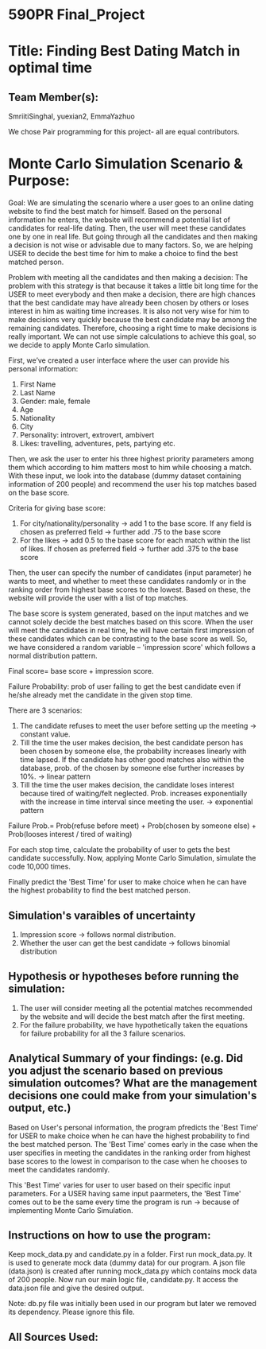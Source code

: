 # 590PR Final_Project

# Title: Finding Best Dating Match in optimal time

## Team Member(s):

SmriitiSinghal, yuexian2, EmmaYazhuo

We chose Pair programming for this project-  all are equal contributors.

# Monte Carlo Simulation Scenario & Purpose:
Goal: 
We are simulating the scenario where a user goes to an online dating website to find the best match for himself. Based on the personal information he enters, the website will recommend a potential list of candidates for real-life dating. Then, the user will meet these candidates one by one in real life. But going through all the candidates and then making a decision is not wise or advisable due to many factors. So, we are helping USER to decide the best time for him to make a choice to find the best matched person. 

Problem with meeting all the candidates and then making a decision:
The problem with this strategy is that because it takes a little bit long time for the USER to meet everybody and then make a decision, there are high chances that the best candidate may have already been chosen by others or loses interest in him as waiting time increases. It is also not very wise for him to make decisions very quickly because the best candidate may be among the remaining candidates. Therefore, choosing a right time to make decisions is really important.
We can not use simple calculations to achieve this goal, so we decide to apply Monte Carlo simulation.

First, we’ve created a user interface where the user can provide his personal information:
1. First Name
2. Last Name
3. Gender: male, female 
4. Age
5. Nationality
6. City
7. Personality: introvert, extrovert, ambivert 
8. Likes: travelling, adventures, pets, partying etc. 

Then, we ask the user to enter his three highest priority parameters among them which according to him matters most to him while choosing a match. With these input, we look into the database (dummy dataset containing information of 200 people) and recommend the user his top matches based on the base score. 

Criteria for giving base score:
1.	For city/nationality/personality -> add 1 to the base score.
If any field is chosen as preferred field -> further add .75 to the base score
2.	For the likes  -> add 0.5 to the base score for each match within the list of likes.
If chosen as preferred field -> further add .375 to the base score
 
Then, the user can specify the number of candidates (input parameter)  he wants to meet, and whether to meet these candidates randomly or in the ranking order from highest base scores to the lowest. Based on these, the website will provide the user with a list of top matches.

The base score is system generated, based on the input matches and we cannot solely decide the best matches based on this score. When the user will meet the candidates in real time, he will have certain first impression of these candidates which can be contrasting to the base score as well. So, we have considered a random variable – 'impression score' which follows a normal distribution pattern.

Final score= base score + impression score.

Failure Probability:
prob of user failing to get the best candidate even if he/she already met the candidate in the given stop time.

There are 3 scenarios:
1.	The candidate refuses to meet the user before setting up the meeting -> constant value.
2.	Till the time the user makes decision, the best candidate person has been chosen by someone else, the probability increases linearly with time lapsed. If the candidate has other good matches also within the database, prob. of the chosen by someone else further increases by 10%. -> linear pattern
3.	Till the time the user makes decision, the candidate loses interest because tired of waiting/felt neglected. Prob. increases exponentially with the increase in time interval since meeting the user. -> exponential pattern

Failure Prob.= Prob(refuse before meet) + Prob(chosen by someone else) + Prob(looses interest / tired of waiting)

For each stop time, calculate the probability of user to gets the best candidate successfully. Now, applying Monte Carlo Simulation, simulate the code 10,000 times.

 Finally predict the 'Best Time' for user to make choice when he can have the highest probability to find the best matched person. 
 
## Simulation's varaibles of uncertainty
1. Impression score -> follows normal distribution.
2. Whether the user can get the best candidate -> follows binomial distribution

## Hypothesis or hypotheses before running the simulation:
1. The user will consider meeting all the potential matches recommended by the website and will decide the best match after the first meeting. 
2. For the failure probability, we have hypothetically taken the equations for failure probability for all the 3 failure scenarios.

## Analytical Summary of your findings: (e.g. Did you adjust the scenario based on previous simulation outcomes?  What are the management decisions one could make from your simulation's output, etc.)

Based on User's personal information, the program pfredicts the 'Best Time' for USER to make choice when he can have the highest probability to find the best matched person. The 'Best Time' comes early in the case when the user specifies in meeting the candidates in the ranking order from highest base scores to the lowest in comparison to the case when he chooses to meet the candidates randomly. 

This 'Best Time' varies for user to user based on their specific input parameters.
For a USER having same input paarmeters, the 'Best Time' comes out to be the same every time the program is run -> because of                                                                                                               implementing Monte Carlo Simulation.
## Instructions on how to use the program:
Keep mock_data.py and candidate.py in a folder. First run mock_data.py. It is used to generate mock data (dummy data) for our program. A json file (data.json) is created after running mock_data.py which contains mock data of 200 people. Now run our main logic file, candidate.py. It access the data.json file and give the desired output. 

Note: db.py file was initially been used in our program but later we removed its dependency. Please ignore this file.

## All Sources Used:
